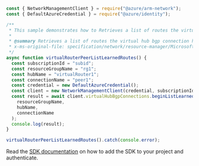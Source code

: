 ```javascript
const { NetworkManagementClient } = require("@azure/arm-network");
const { DefaultAzureCredential } = require("@azure/identity");

/**
 * This sample demonstrates how to Retrieves a list of routes the virtual hub bgp connection has learned.
 *
 * @summary Retrieves a list of routes the virtual hub bgp connection has learned.
 * x-ms-original-file: specification/network/resource-manager/Microsoft.Network/stable/2021-05-01/examples/VirtualRouterPeerListLearnedRoute.json
 */
async function virtualRouterPeerListLearnedRoutes() {
  const subscriptionId = "subid";
  const resourceGroupName = "rg1";
  const hubName = "virtualRouter1";
  const connectionName = "peer1";
  const credential = new DefaultAzureCredential();
  const client = new NetworkManagementClient(credential, subscriptionId);
  const result = await client.virtualHubBgpConnections.beginListLearnedRoutesAndWait(
    resourceGroupName,
    hubName,
    connectionName
  );
  console.log(result);
}

virtualRouterPeerListLearnedRoutes().catch(console.error);
```

Read the [SDK documentation](https://github.com/Azure/azure-sdk-for-js/blob/%40azure%2Farm-network_27.0.0/sdk/network/arm-network/README.md) on how to add the SDK to your project and authenticate.
